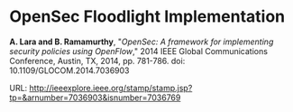 # OpenSec Floodlight Implementation

**A. Lara and B. Ramamurthy**, "_OpenSec: A framework for implementing security policies using OpenFlow_," 2014 IEEE Global Communications Conference, Austin, TX, 2014, pp. 781-786.
doi: 10.1109/GLOCOM.2014.7036903

URL: <a href="http://ieeexplore.ieee.org/stamp/stamp.jsp?tp=&arnumber=7036903&isnumber=7036769" target="_blank">http://ieeexplore.ieee.org/stamp/stamp.jsp?tp=&arnumber=7036903&isnumber=7036769</a>

